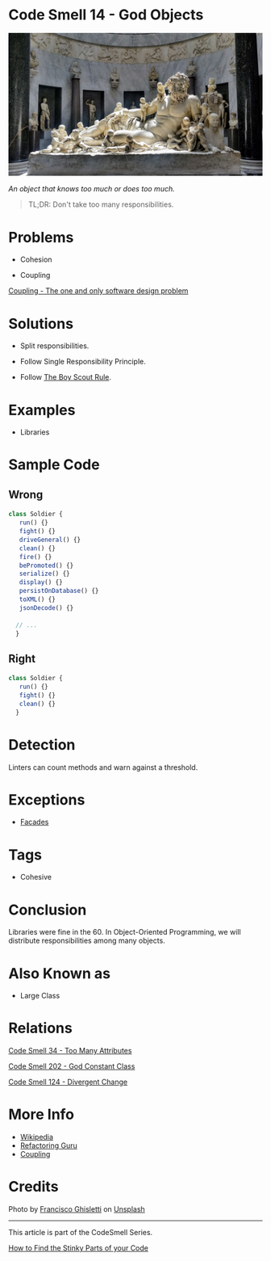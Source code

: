 # Code Smell 14 - God Objects

![Code Smell 14 - God Objects](Code%20Smell%2014%20-%20God%20Objects.jpg)

*An object that knows too much or does too much.*

> TL;DR: Don't take too many responsibilities.

# Problems

- Cohesion

- Coupling

[Coupling - The one and only software design problem](https://github.com/mcsee/Software-Design-Articles/tree/main/Articles/Theory/Coupling%20-%20The%20one%20and%20only%20software%20design%20problem/readme.md)

# Solutions

- Split responsibilities.

- Follow Single Responsibility Principle.

- Follow [The Boy Scout Rule](https://medium.com/@biratkirat/step-8-the-boy-scout-rule-robert-c-martin-uncle-bob-9ac839778385).

# Examples

- Libraries

# Sample Code

## Wrong

[Gist Url]: # (https://gist.github.com/mcsee/9e31898b70c00fcb2d71d6d9a47be02d)
```javascript
class Soldier {
   run() {}
   fight() {}
   driveGeneral() {}
   clean() {} 
   fire() {} 
   bePromoted() {}
   serialize() {}
   display() {} 
   persistOnDatabase() {}
   toXML() {}
   jsonDecode() {}
  
  // ...
  }
```

## Right

[Gist Url]: # (https://gist.github.com/mcsee/93818a16a693b7371c8a81670ef522e5)
```javascript
class Soldier {
   run() {}
   fight() {}
   clean() {}    
  }
```

# Detection

Linters can count methods and warn against a threshold.

# Exceptions

- [Facades](https://en.wikipedia.org/wiki/Facade_pattern)

# Tags

- Cohesive

# Conclusion

Libraries were fine in the 60. In Object-Oriented Programming, we will distribute responsibilities among many objects.

# Also Known as

- Large Class

# Relations

[Code Smell 34 - Too Many Attributes](https://github.com/mcsee/Software-Design-Articles/tree/main/Articles/Code%20Smells/Code%20Smell%2034%20-%20Too%20Many%20Attributes/readme.md)

[Code Smell 202 - God Constant Class](https://github.com/mcsee/Software-Design-Articles/tree/main/Articles/Code%20Smells/Code%20Smell%20202%20-%20God%20Constant%20Class/readme.md)

[Code Smell 124 - Divergent Change](https://github.com/mcsee/Software-Design-Articles/tree/main/Articles/Code%20Smells/Code%20Smell%20124%20-%20Divergent%20Change/readme.md)

# More Info

- [Wikipedia](https://en.wikipedia.org/wiki/God_object)
- [Refactoring Guru](https://refactoring.guru/es/smells/large-class)
- [Coupling](https://github.com/mcsee/Software-Design-Articles/tree/main/Articles/Theory/Coupling%20-%20The%20one%20and%20only%20software%20design%20problem/readme.md)

# Credits

Photo by [Francisco Ghisletti](https://unsplash.com/@tank_ghisletti) on [Unsplash](https://unsplash.com/s/photos/greek-god-statue)

* * *

This article is part of the CodeSmell Series.

[How to Find the Stinky Parts of your Code](https://github.com/mcsee/Software-Design-Articles/tree/main/Articles/Code%20Smells/How%20to%20Find%20the%20Stinky%20parts%20of%20your%20Code/readme.md)